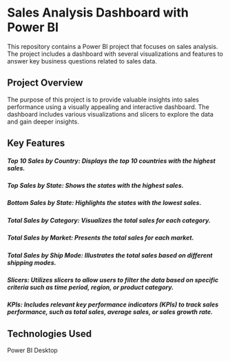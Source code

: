 # Sales Analysis Dashboard with Power BI

This repository contains a Power BI project that focuses on sales analysis. The project includes a dashboard with several visualizations and features to answer key business questions related to sales data.

## Project Overview
The purpose of this project is to provide valuable insights into sales performance using a visually appealing and interactive dashboard. The dashboard includes various visualizations and slicers to explore the data and gain deeper insights.

## Key Features

##### Top 10 Sales by Country: Displays the top 10 countries with the highest sales.
##### Top Sales by State: Shows the states with the highest sales.
##### Bottom Sales by State: Highlights the states with the lowest sales.
##### Total Sales by Category: Visualizes the total sales for each category.
##### Total Sales by Market: Presents the total sales for each market.
##### Total Sales by Ship Mode: Illustrates the total sales based on different shipping modes.
##### Slicers: Utilizes slicers to allow users to filter the data based on specific criteria such as time period, region, or product category.
##### KPIs: Includes relevant key performance indicators (KPIs) to track sales performance, such as total sales, average sales, or sales growth rate.

## Technologies Used
Power BI Desktop
